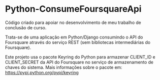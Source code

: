 # Python-ConsumeFoursquareApi
Código criado para apoiar no desenvolvimento de meu trabalho de conclusão de curso. 

Trata-se de uma aplicação em Python/Django consumindo o API do Foursquare através do serviço REST (sem bibliotecas intermediárias do Foursquare).


Este projeto usa o pacote Keyring do Python para armazenar CLIENT_ID e CLIENT_SECRET da API do Foursquare no serviço de armazenamento de chaves do sistema. Mais informações sobre o pacote em: https://pypi.python.org/pypi/keyring
